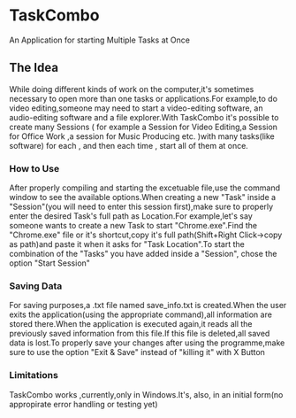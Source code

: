 # TaskCombo
An Application for starting Multiple Tasks at Once

## The Idea

While doing different kinds of work on the computer,it's sometimes necessary to open more than one tasks or applications.For example,to 
do video editing,someone may need to start a video-editing software, an audio-editing software and a file explorer.With TaskCombo it's 
possible to create many Sessions ( for example a Session for Video Editing,a Session for Office Work ,a session for Music Producing etc. 
)with many tasks(like software) for each , and then each time , start all of them at once.

### How to Use

After properly compiling and starting the excetuable file,use the command window to see the available options.When creating a new "Task"
inside a "Session"(you will need to enter this session first),make sure to properly enter the desired Task's full path as Location.For
example,let's say someone wants to create a new Task to start "Chrome.exe".Find the "Chrome.exe" file or it's shortcut,copy it's full 
path(Shift+Right Click->copy as path)and paste it when it asks for "Task Location".To start the combination of the "Tasks" you have
added inside a "Session", chose the option "Start Session" 

### Saving Data

For saving purposes,a .txt file named save_info.txt is created.When the user exits the application(using the appropriate command),all 
information are stored there.When the application is executed again,it reads all the previously saved information from this file.If this 
file is deleted,all saved data is lost.To properly save your changes after using the programme,make sure to use the option "Exit & Save"
instead of "killing it" with X Button

### Limitations

TaskCombo works ,currently,only in Windows.It's, also, in an initial form(no appropirate error handling or testing yet)
